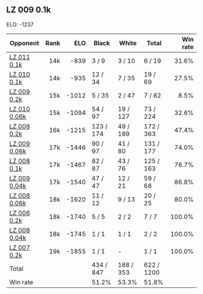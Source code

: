 ## LZ 009 0.1k ##

ELO: -1237

Opponent | Rank | ELO | Black | White | Total | Win rate
---------|-----:|----:|-------|-------|-------|-------:
[LZ 011 0.1k](LZ%20011%200.1k.md) | 14k | -839 | 3 / 9 | 3 / 10 | 6 / 19 | 31.6%
[LZ 010 0.1k](LZ%20010%200.1k.md) | 14k | -935 | 12 / 34 | 7 / 35 | 19 / 69 | 27.5%
[LZ 009 0.2k](LZ%20009%200.2k.md) | 15k | -1012 | 5 / 35 | 2 / 47 | 7 / 82 | 8.5%
[LZ 010 0.06k](LZ%20010%200.06k.md) | 15k | -1094 | 54 / 97 | 19 / 127 | 73 / 224 | 32.6%
[LZ 008 0.2k](LZ%20008%200.2k.md) | 16k | -1215 | 123 / 174 | 49 / 189 | 172 / 363 | 47.4%
[LZ 009 0.06k](LZ%20009%200.06k.md) | 17k | -1446 | 90 / 97 | 41 / 80 | 131 / 177 | 74.0%
[LZ 008 0.1k](LZ%20008%200.1k.md) | 17k | -1467 | 82 / 87 | 43 / 76 | 125 / 163 | 76.7%
[LZ 009 0.04k](LZ%20009%200.04k.md) | 17k | -1540 | 47 / 47 | 12 / 21 | 59 / 68 | 86.8%
[LZ 008 0.06k](LZ%20008%200.06k.md) | 18k | -1620 | 11 / 12 | 9 / 13 | 20 / 25 | 80.0%
[LZ 006 0.2k](LZ%20006%200.2k.md) | 18k | -1740 | 5 / 5 | 2 / 2 | 7 / 7 | 100.0%
[LZ 008 0.04k](LZ%20008%200.04k.md) | 18k | -1745 | 1 / 1 | 1 / 1 | 2 / 2 | 100.0%
[LZ 007 0.2k](LZ%20007%200.2k.md) | 19k | -1855 | 1 / 1 | - | 1 / 1 | 100.0%
Total | | | 434 / 847 | 188 / 353 | 622 / 1200 | 
Win rate| | | 51.2% | 53.3% | 51.8% | 
